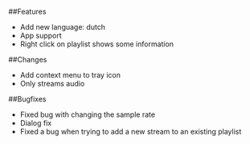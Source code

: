 ##Features
- Add new language: dutch
- App support
- Right click on playlist shows some information

##Changes
- Add context menu to tray icon
- Only streams audio

##Bugfixes
- Fixed bug with changing the sample rate
- Dialog fix
- Fixed a bug when trying to add a new stream to an existing playlist